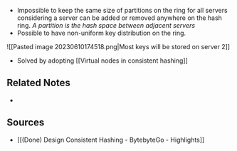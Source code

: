 - Impossible to keep the same size of partitions on the ring for all servers considering a server can be added or removed anywhere on the hash ring. *A partition is the hash space between adjacent servers*
- Possible to have non-uniform key distribution on the ring. 

![[Pasted image 20230610174518.png|Most keys will be stored on server 2]]

- Solved by adopting [[Virtual nodes in consistent hashing]]

## Related Notes
- 

## Sources
- [[(Done) Design Consistent Hashing - BytebyteGo - Highlights]]
